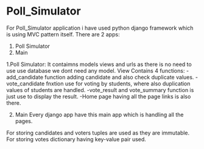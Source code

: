 # Poll_Simulator

For Poll_Simulator application i have used python django framework which is using MVC pattern itself.
There are 2 apps:

1. Poll Simulator
2. Main

1.Poll Simulator:
It contaimns models views and urls as there is no need to use use database we dont need any model.
View Contains 4 functions:
-add_candidate function adding candidate and also check duplicate values.
-vote_candidate fnxtion use for voting by students, where also duplication values of students are handled.
-vote_result and vote_summary function is just use to display the result.
-Home page having all the page links is also there.

2. Main
Every django app have this main app which is handling all the pages.


For storing candidates and voters tuples are used as they are immutable.
For storing votes dictionary having key-value pair used.
